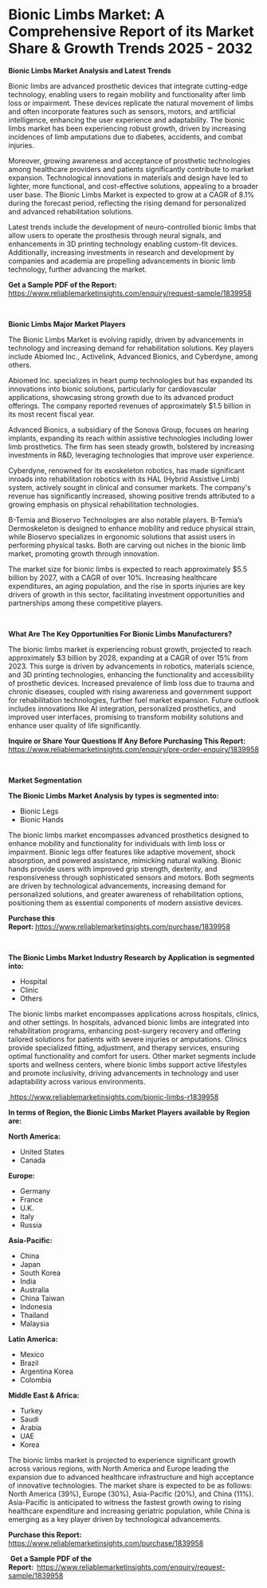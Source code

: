 <p><h1>Bionic Limbs Market: A Comprehensive Report of its Market Share & Growth Trends 2025 - 2032</h1></p><p><strong>Bionic Limbs Market Analysis and Latest Trends</strong></p>
<p><p>Bionic limbs are advanced prosthetic devices that integrate cutting-edge technology, enabling users to regain mobility and functionality after limb loss or impairment. These devices replicate the natural movement of limbs and often incorporate features such as sensors, motors, and artificial intelligence, enhancing the user experience and adaptability. The bionic limbs market has been experiencing robust growth, driven by increasing incidences of limb amputations due to diabetes, accidents, and combat injuries. </p><p>Moreover, growing awareness and acceptance of prosthetic technologies among healthcare providers and patients significantly contribute to market expansion. Technological innovations in materials and design have led to lighter, more functional, and cost-effective solutions, appealing to a broader user base. The Bionic Limbs Market is expected to grow at a CAGR of 8.1% during the forecast period, reflecting the rising demand for personalized and advanced rehabilitation solutions. </p><p>Latest trends include the development of neuro-controlled bionic limbs that allow users to operate the prosthesis through neural signals, and enhancements in 3D printing technology enabling custom-fit devices. Additionally, increasing investments in research and development by companies and academia are propelling advancements in bionic limb technology, further advancing the market.</p></p>
<p><strong>Get a Sample PDF of the Report:&nbsp;</strong> <a href="https://www.reliablemarketinsights.com/enquiry/request-sample/1839958?utm_campaign=2981&utm_medium=2&utm_source=Github&utm_content=ia&utm_term=13042025&utm_id=bionic-limbs">https://www.reliablemarketinsights.com/enquiry/request-sample/1839958</a></p>
<p>&nbsp;</p>
<p><strong>Bionic Limbs Major Market Players</strong></p>
<p><p>The Bionic Limbs Market is evolving rapidly, driven by advancements in technology and increasing demand for rehabilitation solutions. Key players include Abiomed Inc., Activelink, Advanced Bionics, and Cyberdyne, among others. </p><p>Abiomed Inc. specializes in heart pump technologies but has expanded its innovations into bionic solutions, particularly for cardiovascular applications, showcasing strong growth due to its advanced product offerings. The company reported revenues of approximately $1.5 billion in its most recent fiscal year.</p><p>Advanced Bionics, a subsidiary of the Sonova Group, focuses on hearing implants, expanding its reach within assistive technologies including lower limb prosthetics. The firm has seen steady growth, bolstered by increasing investments in R&D, leveraging technologies that improve user experience.</p><p>Cyberdyne, renowned for its exoskeleton robotics, has made significant inroads into rehabilitation robotics with its HAL (Hybrid Assistive Limb) system, actively sought in clinical and consumer markets. The company's revenue has significantly increased, showing positive trends attributed to a growing emphasis on physical rehabilitation technologies.</p><p>B-Temia and Bioservo Technologies are also notable players. B-Temia’s Dermoskeleton is designed to enhance mobility and reduce physical strain, while Bioservo specializes in ergonomic solutions that assist users in performing physical tasks. Both are carving out niches in the bionic limb market, promoting growth through innovation.</p><p>The market size for bionic limbs is expected to reach approximately $5.5 billion by 2027, with a CAGR of over 10%. Increasing healthcare expenditures, an aging population, and the rise in sports injuries are key drivers of growth in this sector, facilitating investment opportunities and partnerships among these competitive players.</p></p>
<p>&nbsp;</p>
<p><strong>What Are The Key Opportunities For Bionic Limbs Manufacturers?</strong></p>
<p><p>The bionic limbs market is experiencing robust growth, projected to reach approximately $3 billion by 2028, expanding at a CAGR of over 15% from 2023. This surge is driven by advancements in robotics, materials science, and 3D printing technologies, enhancing the functionality and accessibility of prosthetic devices. Increased prevalence of limb loss due to trauma and chronic diseases, coupled with rising awareness and government support for rehabilitation technologies, further fuel market expansion. Future outlook includes innovations like AI integration, personalized prosthetics, and improved user interfaces, promising to transform mobility solutions and enhance user quality of life significantly.</p></p>
<p><strong>Inquire or Share Your Questions If Any Before Purchasing This Report:</strong> <a href="https://www.reliablemarketinsights.com/enquiry/pre-order-enquiry/1839958?utm_campaign=2981&utm_medium=2&utm_source=Github&utm_content=ia&utm_term=13042025&utm_id=bionic-limbs">https://www.reliablemarketinsights.com/enquiry/pre-order-enquiry/1839958</a></p>
<p>&nbsp;</p>
<p><strong>Market Segmentation</strong></p>
<p><strong>The Bionic Limbs Market Analysis by types is segmented into:</strong></p>
<p><ul><li>Bionic Legs</li><li>Bionic Hands</li></ul></p>
<p><p>The bionic limbs market encompasses advanced prosthetics designed to enhance mobility and functionality for individuals with limb loss or impairment. Bionic legs offer features like adaptive movement, shock absorption, and powered assistance, mimicking natural walking. Bionic hands provide users with improved grip strength, dexterity, and responsiveness through sophisticated sensors and motors. Both segments are driven by technological advancements, increasing demand for personalized solutions, and greater awareness of rehabilitation options, positioning them as essential components of modern assistive devices.</p></p>
<p><strong>Purchase this Report:&nbsp;</strong><a href="https://www.reliablemarketinsights.com/purchase/1839958?utm_campaign=2981&utm_medium=2&utm_source=Github&utm_content=ia&utm_term=13042025&utm_id=bionic-limbs">https://www.reliablemarketinsights.com/purchase/1839958</a></p>
<p>&nbsp;</p>
<p><strong>The Bionic Limbs Market Industry Research by Application is segmented into:</strong></p>
<p><ul><li>Hospital</li><li>Clinic</li><li>Others</li></ul></p>
<p><p>The bionic limbs market encompasses applications across hospitals, clinics, and other settings. In hospitals, advanced bionic limbs are integrated into rehabilitation programs, enhancing post-surgery recovery and offering tailored solutions for patients with severe injuries or amputations. Clinics provide specialized fitting, adjustment, and therapy services, ensuring optimal functionality and comfort for users. Other market segments include sports and wellness centers, where bionic limbs support active lifestyles and promote inclusivity, driving advancements in technology and user adaptability across various environments.</p></p>
<p><a href="https://www.reliablemarketinsights.com/bionic-limbs-r1839958?utm_campaign=2981&utm_medium=2&utm_source=Github&utm_content=ia&utm_term=13042025&utm_id=bionic-limbs">&nbsp;https://www.reliablemarketinsights.com/bionic-limbs-r1839958</a></p>
<p><strong>In terms of Region, the Bionic Limbs Market Players available by Region are:</strong></p>
<p>
    <p> <strong> North America: </strong>
        <ul>
            <li>United States</li>
            <li>Canada</li>
        </ul>
        </p> 
    <p> <strong> Europe: </strong>
        <ul>
            <li>Germany</li>
            <li>France</li>
            <li>U.K.</li>
            <li>Italy</li>
            <li>Russia</li>
        </ul>
        </p> 
    <p> <strong> Asia-Pacific: </strong>
        <ul>
            <li>China</li>
            <li>Japan</li>
            <li>South Korea</li>
            <li>India</li>
            <li>Australia</li>
            <li>China Taiwan</li>
            <li>Indonesia</li>
            <li>Thailand</li>
            <li>Malaysia</li>
        </ul>
        </p> 
    <p> <strong> Latin America: </strong>
        <ul>
            <li>Mexico</li>
            <li>Brazil</li>
            <li>Argentina Korea</li>
            <li>Colombia</li>
        </ul>
        </p> 
    <p> <strong> Middle East & Africa: </strong>
        <ul>
            <li>Turkey</li>
            <li>Saudi</li>
            <li>Arabia</li>
            <li>UAE</li>
            <li>Korea</li>
        </ul>
    </p>
    </p>
<p><p>The bionic limbs market is projected to experience significant growth across various regions, with North America and Europe leading the expansion due to advanced healthcare infrastructure and high acceptance of innovative technologies. The market share is expected to be as follows: North America (39%), Europe (30%), Asia-Pacific (20%), and China (11%). Asia-Pacific is anticipated to witness the fastest growth owing to rising healthcare expenditure and increasing geriatric population, while China is emerging as a key player driven by technological advancements.</p></p>
<p><strong>Purchase this Report: </strong><a href="https://www.reliablemarketinsights.com/purchase/1839958?utm_campaign=2981&utm_medium=2&utm_source=Github&utm_content=ia&utm_term=13042025&utm_id=bionic-limbs">https://www.reliablemarketinsights.com/purchase/1839958</a></p>
<p>&nbsp;<strong>Get a Sample PDF of the Report:&nbsp;&nbsp;</strong><a href="https://www.reliablemarketinsights.com/enquiry/request-sample/1839958?utm_campaign=2981&utm_medium=2&utm_source=Github&utm_content=ia&utm_term=13042025&utm_id=bionic-limbs">https://www.reliablemarketinsights.com/enquiry/request-sample/1839958</a></p>
<p><strong></strong></p>
<p><p></p><p></p><p></p></p>